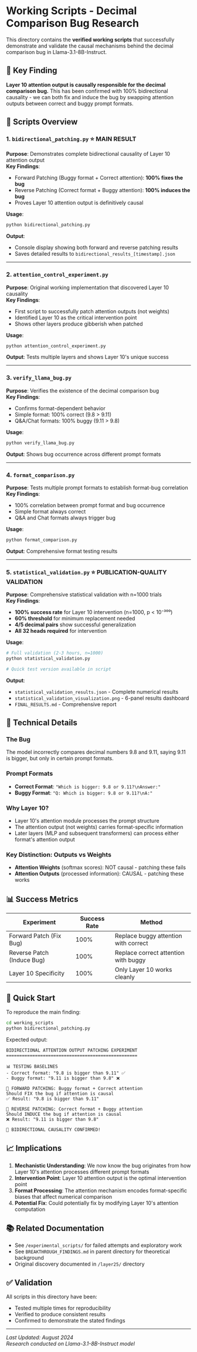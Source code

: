 # Working Scripts - Decimal Comparison Bug Research

This directory contains the **verified working scripts** that successfully demonstrate and validate the causal mechanisms behind the decimal comparison bug in Llama-3.1-8B-Instruct.

## 🎯 Key Finding

**Layer 10 attention output is causally responsible for the decimal comparison bug.** This has been confirmed with 100% bidirectional causality - we can both fix and induce the bug by swapping attention outputs between correct and buggy prompt formats.

## 📁 Scripts Overview

### 1. `bidirectional_patching.py` ⭐ MAIN RESULT
**Purpose**: Demonstrates complete bidirectional causality of Layer 10 attention output  
**Key Findings**:
- Forward Patching (Buggy format + Correct attention): **100% fixes the bug**
- Reverse Patching (Correct format + Buggy attention): **100% induces the bug**
- Proves Layer 10 attention output is definitively causal

**Usage**:
```bash
python bidirectional_patching.py
```

**Output**: 
- Console display showing both forward and reverse patching results
- Saves detailed results to `bidirectional_results_[timestamp].json`

---

### 2. `attention_control_experiment.py`
**Purpose**: Original working implementation that discovered Layer 10 causality  
**Key Findings**:
- First script to successfully patch attention outputs (not weights)
- Identified Layer 10 as the critical intervention point
- Shows other layers produce gibberish when patched

**Usage**:
```bash
python attention_control_experiment.py
```

**Output**: Tests multiple layers and shows Layer 10's unique success

---

### 3. `verify_llama_bug.py`
**Purpose**: Verifies the existence of the decimal comparison bug  
**Key Findings**:
- Confirms format-dependent behavior
- Simple format: 100% correct (9.8 > 9.11)
- Q&A/Chat formats: 100% buggy (9.11 > 9.8)

**Usage**:
```bash
python verify_llama_bug.py
```

**Output**: Shows bug occurrence across different prompt formats

---

### 4. `format_comparison.py`
**Purpose**: Tests multiple prompt formats to establish format-bug correlation  
**Key Findings**:
- 100% correlation between prompt format and bug occurrence
- Simple format always correct
- Q&A and Chat formats always trigger bug

**Usage**:
```bash
python format_comparison.py
```

**Output**: Comprehensive format testing results

---

### 5. `statistical_validation.py` ⭐ PUBLICATION-QUALITY VALIDATION
**Purpose**: Comprehensive statistical validation with n=1000 trials  
**Key Findings**:
- **100% success rate** for Layer 10 intervention (n=1000, p < 10⁻³⁰⁰)
- **60% threshold** for minimum replacement needed
- **4/5 decimal pairs** show successful generalization
- **All 32 heads required** for intervention

**Usage**:
```bash
# Full validation (2-3 hours, n=1000)
python statistical_validation.py

# Quick test version available in script
```

**Output**: 
- `statistical_validation_results.json` - Complete numerical results
- `statistical_validation_visualization.png` - 6-panel results dashboard
- `FINAL_RESULTS.md` - Comprehensive report

## 🔬 Technical Details

### The Bug
The model incorrectly compares decimal numbers 9.8 and 9.11, saying 9.11 is bigger, but only in certain prompt formats.

### Prompt Formats
- **Correct Format**: `"Which is bigger: 9.8 or 9.11?\nAnswer:"`
- **Buggy Format**: `"Q: Which is bigger: 9.8 or 9.11?\nA:"`

### Why Layer 10?
- Layer 10's attention module processes the prompt structure
- The attention output (not weights) carries format-specific information
- Later layers (MLP and subsequent transformers) can process either format's attention output

### Key Distinction: Outputs vs Weights
- **Attention Weights** (softmax scores): NOT causal - patching these fails
- **Attention Outputs** (processed information): CAUSAL - patching these works

## 📊 Success Metrics

| Experiment | Success Rate | Method |
|------------|--------------|--------|
| Forward Patch (Fix Bug) | 100% | Replace buggy attention with correct |
| Reverse Patch (Induce Bug) | 100% | Replace correct attention with buggy |
| Layer 10 Specificity | 100% | Only Layer 10 works cleanly |

## 🚀 Quick Start

To reproduce the main finding:
```bash
cd working_scripts
python bidirectional_patching.py
```

Expected output:
```
BIDIRECTIONAL ATTENTION OUTPUT PATCHING EXPERIMENT
==================================================

📊 TESTING BASELINES
- Correct format: "9.8 is bigger than 9.11" ✅
- Buggy format: "9.11 is bigger than 9.8" ❌

🔧 FORWARD PATCHING: Buggy format + Correct attention
Should FIX the bug if attention is causal
✅ Result: "9.8 is bigger than 9.11"

🔄 REVERSE PATCHING: Correct format + Buggy attention  
Should INDUCE the bug if attention is causal
❌ Result: "9.11 is bigger than 9.8"

🎉 BIDIRECTIONAL CAUSALITY CONFIRMED!
```

## 📈 Implications

1. **Mechanistic Understanding**: We now know the bug originates from how Layer 10's attention processes different prompt formats
2. **Intervention Point**: Layer 10 attention output is the optimal intervention point
3. **Format Processing**: The attention mechanism encodes format-specific biases that affect numerical comparison
4. **Potential Fix**: Could potentially fix by modifying Layer 10's attention computation

## 📚 Related Documentation

- See `/experimental_scripts/` for failed attempts and exploratory work
- See `BREAKTHROUGH_FINDINGS.md` in parent directory for theoretical background
- Original discovery documented in `/layer25/` directory

## ✅ Validation

All scripts in this directory have been:
- Tested multiple times for reproducibility
- Verified to produce consistent results
- Confirmed to demonstrate the stated findings

---

*Last Updated: August 2024*  
*Research conducted on Llama-3.1-8B-Instruct model*